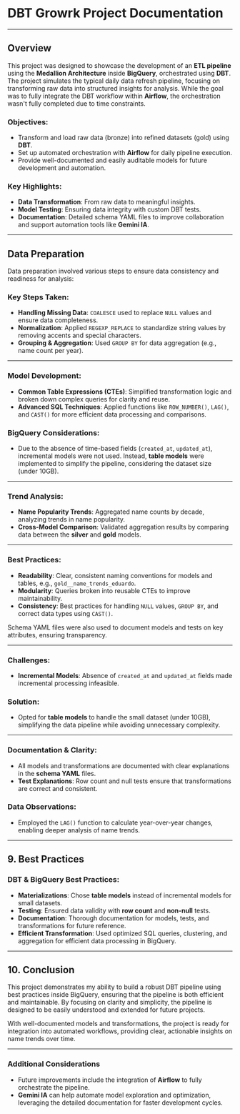 # DBT Growrk Project Documentation

---

## Overview

This project was designed to showcase the development of an **ETL pipeline** using the **Medallion Architecture** inside **BigQuery**, orchestrated using **DBT**. The project simulates the typical daily data refresh pipeline, focusing on transforming raw data into structured insights for analysis. While the goal was to fully integrate the DBT workflow within **Airflow**, the orchestration wasn't fully completed due to time constraints.

### Objectives:
- Transform and load raw data (bronze) into refined datasets (gold) using **DBT**.
- Set up automated orchestration with **Airflow** for daily pipeline execution.
- Provide well-documented and easily auditable models for future development and automation.

### Key Highlights:
- **Data Transformation**: From raw data to meaningful insights.
- **Model Testing**: Ensuring data integrity with custom DBT tests.
- **Documentation**: Detailed schema YAML files to improve collaboration and support automation tools like **Gemini IA**.

---

## Data Preparation

Data preparation involved various steps to ensure data consistency and readiness for analysis:

### Key Steps Taken:
- **Handling Missing Data**: `COALESCE` used to replace `NULL` values and ensure data completeness.
- **Normalization**: Applied `REGEXP_REPLACE` to standardize string values by removing accents and special characters.
- **Grouping & Aggregation**: Used `GROUP BY` for data aggregation (e.g., name count per year).

---


### Model Development:
- **Common Table Expressions (CTEs)**: Simplified transformation logic and broken down complex queries for clarity and reuse.
- **Advanced SQL Techniques**: Applied functions like `ROW_NUMBER()`, `LAG()`, and `CAST()` for more efficient data processing and comparisons.

### BigQuery Considerations:
- Due to the absence of time-based fields (`created_at`, `updated_at`), incremental models were not used. Instead, **table models** were implemented to simplify the pipeline, considering the dataset size (under 10GB).

---

### Trend Analysis:
- **Name Popularity Trends**: Aggregated name counts by decade, analyzing trends in name popularity.
- **Cross-Model Comparison**: Validated aggregation results by comparing data between the **silver** and **gold** models.

---

### Best Practices:
- **Readability**: Clear, consistent naming conventions for models and tables, e.g., `gold__name_trends_eduardo`.
- **Modularity**: Queries broken into reusable CTEs to improve maintainability.
- **Consistency**: Best practices for handling `NULL` values, `GROUP BY`, and correct data types using `CAST()`.

Schema YAML files were also used to document models and tests on key attributes, ensuring transparency.

---

### Challenges:
- **Incremental Models**: Absence of `created_at` and `updated_at` fields made incremental processing infeasible.

### Solution:
- Opted for **table models** to handle the small dataset (under 10GB), simplifying the data pipeline while avoiding unnecessary complexity.

---

### Documentation & Clarity:
- All models and transformations are documented with clear explanations in the **schema YAML** files.
- **Test Explanations**: Row count and null tests ensure that transformations are correct and consistent.

### Data Observations:
- Employed the `LAG()` function to calculate year-over-year changes, enabling deeper analysis of name trends.

---

## 9. Best Practices

### DBT & BigQuery Best Practices:
- **Materializations**: Chose **table models** instead of incremental models for small datasets.
- **Testing**: Ensured data validity with **row count** and **non-null** tests.
- **Documentation**: Thorough documentation for models, tests, and transformations for future reference.
- **Efficient Transformation**: Used optimized SQL queries, clustering, and aggregation for efficient data processing in BigQuery.

---

## 10. Conclusion

This project demonstrates my ability to build a robust DBT pipeline using best practices inside BigQuery, ensuring that the pipeline is both efficient and maintainable. By focusing on clarity and simplicity, the pipeline is designed to be easily understood and extended for future projects.

With well-documented models and transformations, the project is ready for integration into automated workflows, providing clear, actionable insights on name trends over time.

---

### Additional Considerations

- Future improvements include the integration of **Airflow** to fully orchestrate the pipeline.
- **Gemini IA** can help automate model exploration and optimization, leveraging the detailed documentation for faster development cycles.

